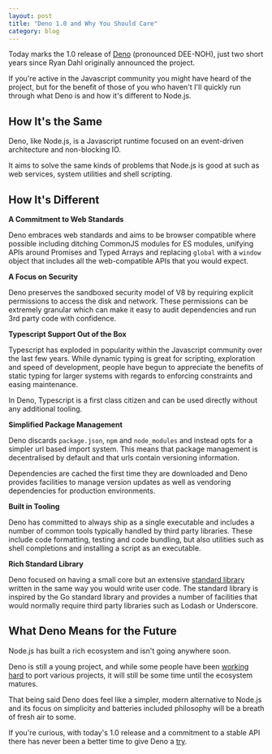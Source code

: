```yaml
---
layout: post
title: "Deno 1.0 and Why You Should Care"
category: blog
---
```


Today marks the 1.0 release of [Deno](https://deno.land/) (pronounced DEE-NOH), just two short years since Ryan Dahl originally announced the project.

If you're active in the Javascript community you might have heard of the project, but for the benefit of those of you who haven't I'll quickly run through what Deno is and how it's different to Node.js.

## How It's the Same

Deno, like Node.js, is a Javascript runtime focused on an event-driven architecture and non-blocking IO. 

It aims to solve the same kinds of problems that Node.js is good at such as web services, system utilities and shell scripting.

## How It's Different

**A Commitment to Web Standards**

Deno embraces web standards and aims to be browser compatible where possible including ditching CommonJS modules for ES modules, unifying APIs around Promises and Typed Arrays and replacing `global` with a `window` object that includes all the web-compatible APIs that you would expect.

**A Focus on Security**

Deno preserves the sandboxed security model of V8 by requiring explicit permissions to access the disk and network. These permissions can be extremely granular which can make it easy to audit dependencies and run 3rd party code with confidence.

**Typescript Support Out of the Box**

Typescript has exploded in popularity within the Javascript community over the last few years. While dynamic typing is great for scripting, exploration and speed of development, people have begun to appreciate the benefits of static typing for larger systems with regards to enforcing constraints and easing maintenance. 

In Deno, Typescript is a first class citizen and can be used directly without any additional tooling.

**Simplified Package Management**

Deno discards `package.json`, `npm` and `node_modules` and instead opts for a simpler url based import system. This means that package management is decentralised by default and that urls contain versioning information. 

Dependencies are cached the first time they are downloaded and Deno provides facilities to manage version updates as well as vendoring dependencies for production environments.

**Built in Tooling**

Deno has committed to always ship as a single executable and includes a number of common tools typically handled by third party libraries. These include code formatting, testing and code bundling, but also utilities such as shell completions and installing a script as an executable.

**Rich Standard Library**

Deno focused on having a small core but an extensive [standard library](https://deno.land/std/) written in the same way you would write user code. The standard library is inspired by the Go standard library and provides a number of facilities that would normally require third party libraries such as Lodash or Underscore.

## What Deno Means for the Future

Node.js has built a rich ecosystem and isn't going anywhere soon. 

Deno is still a young project, and while some people have been [working hard](https://github.com/denolib/awesome-deno) to port various projects, it will still be some time until the ecosystem matures.

That being said Deno does feel like a simpler, modern alternative to Node.js and its focus on simplicity and batteries included philosophy will be a breath of fresh air to some.

If you're curious, with today's 1.0 release and a commitment to a stable API there has never been a better time to give Deno a [try](https://github.com/denoland/deno_install).
